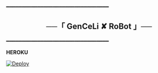 ━━━━━━━━━━━━━━━━━━━━━━━━━━━━━━━━━

<h2 align="center">
    ──「 GenCeLi ✘ RoBot 」──
</h2>

━━━━━━━━━━━━━━━━━━━━━━━━━━━━━━━━━

<b>HEROKU</b>

[![Deploy](https://www.herokucdn.com/deploy/button.svg)](https://heroku.com/deploy?template=https://github.com/ElikooRoBot)
